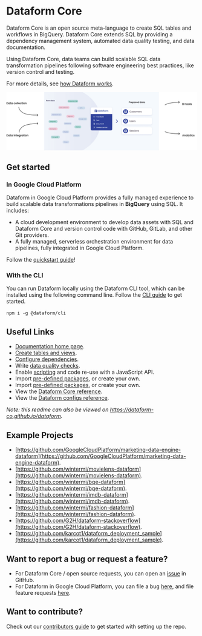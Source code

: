 # Dataform Core

Dataform Core is an open source meta-language to create SQL tables and workflows in BigQuery. Dataform Core extends SQL by providing a dependency management system, automated data quality testing, and data documentation.

Using Dataform Core, data teams can build scalable SQL data transformation pipelines following software engineering best practices, like version control and testing.

For more details, see [how Dataform works](https://cloud.google.com/dataform/docs/overview).

![Data collections and integrations feed into Dataform, which exports this data to BI and analytics tools.](static/images/single-source-of-truth.png?raw=true)

## Get started

### In Google Cloud Platform

Dataform in Google Cloud Platform provides a fully managed experience to build scalable data transformations pipelines in **BigQuery** using SQL. It includes:

- A cloud development environment to develop data assets with SQL and Dataform Core and version control code with GitHub, GitLab, and other Git providers.
- A fully managed, serverless orchestration environment for data pipelines, fully integrated in Google Cloud Platform.

Follow the [quickstart guide](https://cloud.google.com/dataform/docs/quickstart)!

### With the CLI

You can run Dataform locally using the Dataform CLI tool, which can be installed using the following command line. Follow the [CLI guide](https://cloud.google.com/dataform/docs/use-dataform-cli) to get started.

```
npm i -g @dataform/cli
```

## Useful Links

- [Documentation home page](https://cloud.google.com/dataform).
- [Create tables and views](https://cloud.google.com/dataform/docs/tables).
- [Configure dependencies](https://cloud.google.com/dataform/docs/define-table#define_table_structure_and_dependencies).
- Write [data quality checks](https://cloud.google.com/dataform/docs/assertions).
- Enable [scripting](https://cloud.google.com/dataform/docs/develop-workflows-js) and code re-use with a JavaScript API.
- Import [pre-defined packages](https://dataform-co.github.io/dataform/docs/packages), or create your own.
- Import [pre-defined packages](https://dataform-co.github.io/dataform/docs/packages), or create your own.
- View the [Dataform Core reference](https://cloud.google.com/dataform/docs/reference/dataform-core-reference).
- View the [Dataform configs reference](docs/configs-reference).

_Note: this readme can also be viewed on https://dataform-co.github.io/dataform._

## Example Projects

- [https://github.com/GoogleCloudPlatform/marketing-data-engine-dataform](https://github.com/GoogleCloudPlatform/marketing-data-engine-dataform).
- [https://github.com/wintermi/movielens-dataform](https://github.com/wintermi/movielens-dataform).
- [https://github.com/wintermi/bqe-dataform](https://github.com/wintermi/bqe-dataform).
- [https://github.com/wintermi/imdb-dataform](https://github.com/wintermi/imdb-dataform).
- [https://github.com/wintermi/fashion-dataform](https://github.com/wintermi/fashion-dataform).
- [https://github.com/G2H/dataform-stackoverflow](https://github.com/G2H/dataform-stackoverflow).
- [https://github.com/karcot1/dataform_deployment_sample](https://github.com/karcot1/dataform_deployment_sample).

## Want to report a bug or request a feature?

- For Dataform Core / open source requests, you can open an [issue](https://github.com/dataform-co/dataform/issues) in GitHub.
- For Dataform in Google Cloud Platform, you can file a bug [here](https://issuetracker.google.com/issues/new?component=1193995&template=1698201), and file feature requests [here](https://issuetracker.google.com/issues/new?component=1193995&template=1713836).

## Want to contribute?

Check out our [contributors guide](https://github.com/dataform-co/dataform/blob/main/contributing.md) to get started with setting up the repo.

